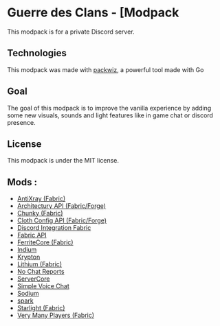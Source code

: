# Guerre des Clans - [Modpack

This modpack is for a private Discord server.

## Technologies

This modpack was made with [packwiz](https://github.com/packwiz/packwiz), a powerful tool made with Go

## Goal

The goal of this modpack is to improve the vanilla experience by adding some new visuals, sounds and light features like in game chat or discord presence.

## License

This modpack is under the MIT license.

## Mods :

- [AntiXray (Fabric)](https://www.curseforge.com/projects/511697)
- [Architectury API (Fabric/Forge)](https://www.curseforge.com/projects/419699)
- [Chunky (Fabric)](https://www.curseforge.com/projects/433175)
- [Cloth Config API (Fabric/Forge)](https://www.curseforge.com/projects/348521)
- [Discord Integration Fabric](https://www.curseforge.com/projects/493679)
- [Fabric API](https://www.curseforge.com/projects/306612)
- [FerriteCore (Fabric)](https://www.curseforge.com/projects/459857)
- [Indium](https://www.curseforge.com/projects/459496)
- [Krypton](https://www.curseforge.com/projects/428912)
- [Lithium (Fabric)](https://www.curseforge.com/projects/360438)
- [No Chat Reports](https://www.curseforge.com/projects/634062)
- [ServerCore](https://www.curseforge.com/projects/550579)
- [Simple Voice Chat](https://www.curseforge.com/projects/416089)
- [Sodium](https://www.curseforge.com/projects/394468)
- [spark](https://www.curseforge.com/projects/361579)
- [Starlight (Fabric)](https://www.curseforge.com/projects/521783)
- [Very Many Players (Fabric)](https://www.curseforge.com/projects/552542)


